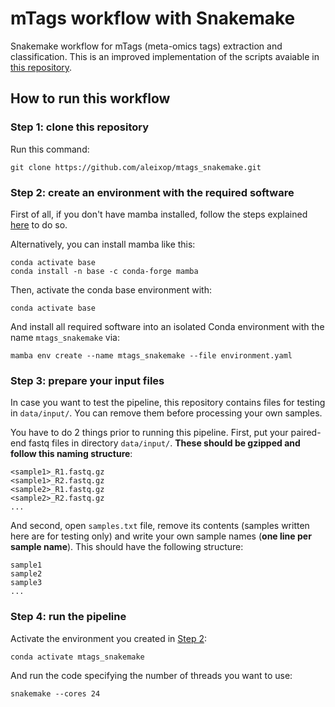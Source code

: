 # mTags workflow with Snakemake

Snakemake workflow for mTags (meta-omics tags) extraction and classification. This is an improved implementation of the scripts avaiable in [this repository](https://github.com/aleixop/Malaspina_Euk_mTags).

## How to run this workflow

### Step 1: clone this repository

Run this command:

```
git clone https://github.com/aleixop/mtags_snakemake.git
```

### Step 2: create an environment with the required software

First of all, if you don't have mamba installed, follow the steps explained [here](https://snakemake.readthedocs.io/en/stable/tutorial/setup.html#step-1-installing-mambaforge) to do so. 

Alternatively, you can install mamba like this:

```
conda activate base
conda install -n base -c conda-forge mamba
```

Then, activate the conda base environment with:

```
conda activate base
```

And install all required software into an isolated Conda environment with the name `mtags_snakemake` via:

```
mamba env create --name mtags_snakemake --file environment.yaml
```

### Step 3: prepare your input files

In case you want to test the pipeline, this repository contains files for testing in `data/input/`. You can remove them before processing your own samples.

You have to do 2 things prior to running this pipeline. First, put your paired-end fastq files in directory `data/input/`. **These should be gzipped and follow this naming structure**:

```
<sample1>_R1.fastq.gz
<sample1>_R2.fastq.gz
<sample2>_R1.fastq.gz
<sample2>_R2.fastq.gz
...
```

And second, open `samples.txt` file, remove its contents (samples written here are for testing only) and write your own sample names (**one line per sample name**). This should have the following structure:

```
sample1
sample2
sample3
...
```

### Step 4: run the pipeline

Activate the environment you created in [Step 2](###-step-2:-create-an-environment-with-the-required-software):

```
conda activate mtags_snakemake
```

And run the code specifying the number of threads you want to use:

```
snakemake --cores 24
```